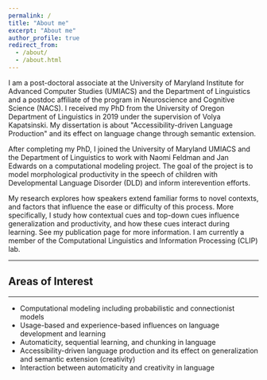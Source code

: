 ```yaml
---
permalink: /
title: "About me"
excerpt: "About me"
author_profile: true
redirect_from: 
  - /about/
  - /about.html
---
```



I am a post-doctoral associate at the University of Maryland Institute for Advanced Computer Studies (UMIACS) and the Department of Linguistics and a postdoc affiliate of the program in Neuroscience and Cognitive Science (NACS). I received my PhD from the University of Oregon Department of Linguistics in 2019 under the supervision of Volya Kapatsinski. My dissertation is about "Accessibility-driven Language Production" and its effect on language change through semantic extension. 

After completing my PhD, I joined the University of Maryland UMIACS and the Department of Linguistics to work with Naomi Feldman and Jan Edwards on a computational modeling project. The goal of the project is to model morphological productivity in the speech of children with Developmental Language Disorder (DLD) and inform interevention efforts. 

My research explores how speakers extend familiar forms to novel contexts, and factors that influence the ease or difficulty of this process. More specifically, I study how contextual cues and top-down cues influence generalization and productivity, and how these cues interact during learning. See my publication page for more information. I am currently a member of the Computational Linguistics and Information Processing (CLIP) lab.

---

## Areas of Interest

---

- Computational modeling including probabilistic and connectionist models
- Usage-based and experience-based influences on language development and learning
- Automaticity, sequential learning, and chunking in language
- Accessibility-driven language production and its effect on generalization and semantic extension (creativity)
- Interaction between automaticity and creativity in language
